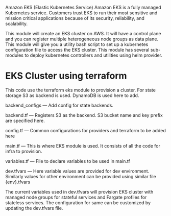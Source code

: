 Amazon EKS (Elastic Kubernetes Service)
Amazon EKS is a fully managed Kubernetes service. Customers trust EKS to run their most sensitive and mission critical applications because of its security, reliability, and scalability.

This module will create an EKS cluster on AWS. It will have a control plane and you can register multiple heterogeneous node groups as data plane.
This module will give you a utility bash script to set up a kubernetes configuration file to access the EKS cluster.
This module has several sub-modules to deploy kubernetes controllers and utilities using helm provider.

EKS Cluster using terraform
===========================
This code use the terraform eks module to provision a cluster. For state storage S3 as backend is used. DynamoDB is used here to add.

backend_configs — Add config for state backends.

backend.tf — Registers S3 as the backend. S3 bucket name and key prefix are specified here.

config.tf — Common configurations for providers and terraform to be added here

main.tf — This is where EKS module is used. It consists of all the code for infra to provision.

variables.tf — File to declare variables to be used in main.tf

dev.tfvars — Here variable values are provided for dev environment. Similarly values for other environment can be provided using similar file {env}.tfvars

The current variables used in dev.tfvars will provision EKS cluster with managed node groups for stateful services and Fargate profiles for stateless services. The configuration for same can be customized by updating the dev.tfvars file.
